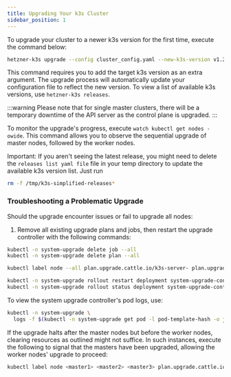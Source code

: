 ```yaml
---
title: Upgrading Your k3s Cluster
sidebar_position: 1
---
```


To upgrade your cluster to a newer k3s version for the first time, execute the command below:

```bash
hetzner-k3s upgrade --config cluster_config.yaml --new-k3s-version v1.29.2+k3s1
```

This command requires you to add the target k3s version as an extra argument. The upgrade process will automatically update your configuration file to reflect the new version. To view a list of available k3s versions, use `hetzner-k3s releases`.

:::warning
Please note that for single master clusters, there will be a temporary downtime of the API server as the control plane is upgraded.
:::

To monitor the upgrade's progress, execute `watch kubectl get nodes -owide`. This command allows you to observe the sequential upgrade of master nodes, followed by the worker nodes.

Important: If you aren't seeing the latest release, you might need to delete the `releases list yaml file` file in your temp directory to update the available k3s version list. Just run 
```bash
rm -f /tmp/k3s-simplified-releases*
```

### Troubleshooting a Problematic Upgrade

Should the upgrade encounter issues or fail to upgrade all nodes:

1. Remove all existing upgrade plans and jobs, then restart the upgrade controller with the following commands:

```bash
kubectl -n system-upgrade delete job --all
kubectl -n system-upgrade delete plan --all

kubectl label node --all plan.upgrade.cattle.io/k3s-server- plan.upgrade.cattle.io/k3s-agent-

kubectl -n system-upgrade rollout restart deployment system-upgrade-controller
kubectl -n system-upgrade rollout status deployment system-upgrade-controller
```

To view the system upgrade controller's pod logs, use:

```bash
kubectl -n system-upgrade \
  logs -f $(kubectl -n system-upgrade get pod -l pod-template-hash -o jsonpath="{.items[0].metadata.name}")
```

If the upgrade halts after the master nodes but before the worker nodes, clearing resources as outlined might not suffice. In such instances, execute the following to signal that the masters have been upgraded, allowing the worker nodes' upgrade to proceed:

```bash
kubectl label node <master1> <master2> <master3> plan.upgrade.cattle.io/k3s-server=upgraded
```